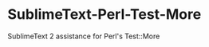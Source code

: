 SublimeText-Perl-Test-More
==========================

SublimeText 2 assistance for Perl's Test::More 
